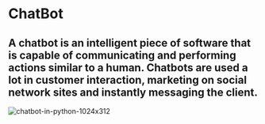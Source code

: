 # ChatBot
## A chatbot is an intelligent piece of software that is capable of communicating and performing actions similar to a human. Chatbots are used a lot in customer interaction, marketing on social network sites and instantly messaging the client.

![chatbot-in-python-1024x312](https://user-images.githubusercontent.com/68494604/97669303-d5946700-1aa9-11eb-8327-3d0c292bc07c.png)
